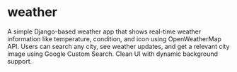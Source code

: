 # weather
A simple Django-based weather app that shows real-time weather information like temperature, condition, and icon using OpenWeatherMap API. Users can search any city, see weather updates, and get a relevant city image using Google Custom Search. Clean UI with dynamic background support.
